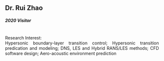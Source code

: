## Dr. Rui Zhao
##### 2020 Visitor 


<div align="justify">
<br/>
Research Interest: <br/>
Hypersonic boundary-layer transition control; Hypersonic transition predication and modeling; DNS, LES and Hybrid RANS/LES methods;  CFD software design; Aero-acoustic environment prediction
</div>